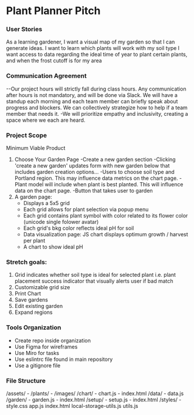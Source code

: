 # Plant Planner Pitch
### User Stories
As a learning gardener, I want a visual map of my garden so that I can generate ideas.
I want to learn which plants will work with my soil type
I want access to data regarding the ideal time of year to plant certain plants, and when the frost cutoff is for my area

### Communication Agreement 
--Our project hours will strictly fall during class hours. Any communication after hours is not mandatory, and will be done via Slack.
We will have a standup each morning and each team member can briefly speak about progress and blockers. We can collectively strategize how to help if a team member that needs it. 
-We will prioritize empathy and inclusivity, creating a space where we each are heard. 

### Project Scope
Minimum Viable Product
1) Choose Your Garden Page
    -Create a new garden section
    -Clicking 'create a new garden' updates form with new garden below that includes garden creation options...
    -Users to choose soil type and Portland region. This may influence data metrics on the chart page.
    -Plant model will include when plant is best planted. This will influence data on the chart page.
    -Button that takes user to garden 
2) A garden page: 
    - Displays a 5x5 grid
    - Each grid allows for plant selection via popup menu
    - Each grid contains plant symbol with color related to its flower color (unicode single folower avatar)
    - Each grid's bkg color reflects ideal pH for soil
    - Data visualization page: JS chart displays optimum growth / harvest per plant
    - A chart to show ideal pH

### Stretch goals: 
1) Grid indicates whether soil type is ideal for selected plant i.e. plant placement success indicator that visually alerts user if bad match
2) Customizable grid size
3) Print Chart
4) Save gardens
5) Edit existing garden
6) Expand regions

### Tools Organization
- Create repo inside organization
- Use Figma for wireframes
- Use Miro for tasks
- Use eslintrc file found in main repository
- Use a gitignore file

### File Structure
/assets/
    - /plants/
    - /images/
/chart/
    - chart.js
    - index.html
/data/
    - data.js
/garden/
    - garden.js
    - index.html
/setup/
    - setup.js
    - index.html
/styles/
    - style.css
app.js
index.html
local-storage-utils.js
utils.js
